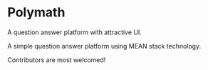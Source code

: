 # Polymath
A question answer platform with attractive UI. 

A simple question answer platform using MEAN stack technology.

Contributors are most welcomed!
